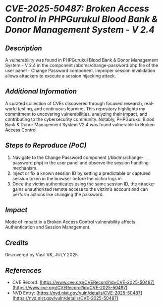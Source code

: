# *CVE-2025-50487: Broken Access Control in PHPGurukul Blood Bank & Donor Management System - V 2.4*

## *Description*

A vulnerability was found in PHPGurukul Blood Bank & Donor Management System - V 2.4 in the component  /bbdms/change-password.php file of the user panel - Change Password component. Improper session invalidation allows attackers to execute a session hijacking attack.

## *Additional Information*

A curated collection of CVEs discovered through focused research, real-world testing, and continuous learning. This repository highlights my commitment to uncovering vulnerabilities, analyzing their impact, and contributing to the cybersecurity community. Notably, PHPGurukul Blood Bank & Donor Management System V2.4 was found vulnerable to Broken Access Control

## *Steps to Reproduce (PoC)*

1. Navigate to the Change Password component (/bbdms/change-password.php) in the user panel and observe the session handling mechanism.
2. Inject or fix a known session ID by setting a predictable or captured session token in the browser before the victim logs in.
3. Once the victim authenticates using the same session ID, the attacker gains unauthorized remote access to the victim’s account and can perform actions like changing the password.

## *Impact*

Mode of impact in a Broken Access Control vulnerability affects Authentication and Session Management.

## *Credits*

Discovered by Vasil VK, JULY 2025.

## *References*

- CVE Record: [https://www.cve.org/CVERecord?id=CVE-2025-50487](https://www.cve.org/CVERecord?id=CVE-2025-50487)
- NVD Entry: [https://nvd.nist.gov/vuln/details/CVE-2025-50487](https://nvd.nist.gov/vuln/details/CVE-2025-50487)